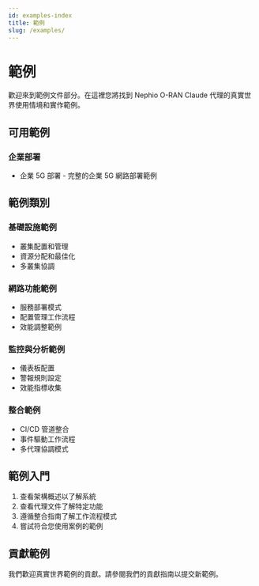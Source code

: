 ```yaml
---
id: examples-index
title: 範例
slug: /examples/
---
```


# 範例

歡迎來到範例文件部分。在這裡您將找到 Nephio O-RAN Claude 代理的真實世界使用情境和實作範例。

## 可用範例

### 企業部署
- 企業 5G 部署 - 完整的企業 5G 網路部署範例

## 範例類別

### 基礎設施範例
- 叢集配置和管理
- 資源分配和最佳化
- 多叢集協調

### 網路功能範例
- 服務部署模式
- 配置管理工作流程
- 效能調整範例

### 監控與分析範例
- 儀表板配置
- 警報規則設定
- 效能指標收集

### 整合範例
- CI/CD 管道整合
- 事件驅動工作流程
- 多代理協調模式

## 範例入門

1. 查看架構概述以了解系統
2. 查看代理文件了解特定功能
3. 遵循整合指南了解工作流程模式
4. 嘗試符合您使用案例的範例

## 貢獻範例

我們歡迎真實世界範例的貢獻。請參閱我們的貢獻指南以提交新範例。